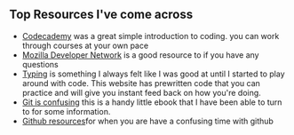 ## Top Resources I've come across
* [Codecademy](https://www.codecademy.com/) was a great simple introduction to coding. you can work through courses at your own pace
* [Mozilla Developer Network](https://developer.mozilla.org/en-US/) is a good resource to if you have any questions
* [Typing](https://typing.io) is something I always felt like I was good at until I started to play around with code. This website has prewritten code that you can practice and will give you instant feed back on how you're doing.
* [Git is confusing](https://git-scm.com/book/en/v2) this is a handy little ebook that I have been able to turn to for some information.  
* [Github resources](https://docs.github.com/en/free-pro-team@latest/github/collaborating-with-issues-and-pull-requests/overview)for when you are have a confusing time with github
